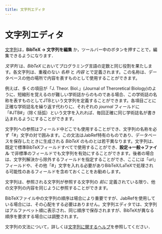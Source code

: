 ```yaml
---
title: 文字列エディタ
---
```


# 文字列エディタ

[文字列](StringsHelp)は，**BibTeX → 文字列を編集** か，ツールバー中のボタンを押すことで，編集できるようになります．

*文字列* は、*BibTeX* においてプログラミング言語の定数と同じ役割を果たします。各文字列は、重複のない *名称* と *内容* とで定義されます。この名称は、データベースの他の場所で内容を表すものとして使用することができます。

例えば、多くの項目が「J. Theor. Biol.」(Journal of Theroretical Biology)のように、短縮形を覚えるのが難しい学術誌からのものである場合、この学術誌の名称を表すものとしてJTBという文字列を定義することができます。各項目ごとに正確な学術誌名を繰り返す代わりに、それぞれの *journal* フィールドに「\#JTB\#」（除く括弧）という文字を入れれば、毎回正確に同じ学術誌名が書き込まれるようにすることができます。

文字列への参照はフィールド中どこでも使用することができ、文字列の名称を必ず「\#」文字の対で囲みます。この文法はJabRef特有のものであり、データベースを保存したときに生成される *BibTeX* のものとは若干異なります。文字列は、既定で標準BibTeXフィールドすべてで使用することができ、**設定→一般→ファイル** で非標準のフィールドでも文字列を有効にすることができます。後者の場合は、文字列解決から除外するフィールドを指定することができ、ここには「url」フィールドや、その他「\#」文字を入れる必要がありBibTeX/LaTeXで処理される可能性のあるフィールドを含めておくことをお勧めします。

文字列は、参照される文字列が参照する文字列の *前に* 定義されている限り、他の文字列の内容を同じように参照することができます。

BibTeXファイル中の文字列の順序は場合により重要ですが、JabRefを使用している場合には、その心配をする必要はありません。文字列エディタでは、文字列はアルファベット順に表示され、同じ順序で保存されますが、BibTeXが異なる順序を要求する場合には調整されます。

文字列の文法について，詳しくは[文字列に関するヘルプ](StringsHelp)を参照してください．
